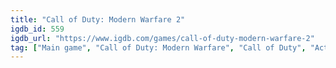 ```yaml
---
title: "Call of Duty: Modern Warfare 2"
igdb_id: 559
igdb_url: "https://www.igdb.com/games/call-of-duty-modern-warfare-2"
tag: ["Main game", "Call of Duty: Modern Warfare", "Call of Duty", "Activision", "Shadows in Darkness", "n-Space", "Infinity Ward", "Xloc. inc", "PCB Productions", "Ignited Minds, LLC", "SIDE UK Ltd", "The Ant Farm", "Vykarian", "SPOV", "Hamagami/Carroll Inc.", "Earbash Inc.", "87eleven", "Blade Games World", "Shooter", "Single player", "Multiplayer", "Co-operative", "Split screen", "First person", "Action", "Stealth", "Warfare"]
---
```

